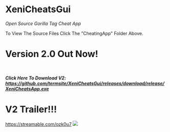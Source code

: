 # XeniCheatsGui
*Open Source Gorilla Tag Cheat App*

To View The Source Files Click The "CheatingApp" Folder Above.


# Version 2.0 Out Now!

<br>

***Click Here To Download V2: https://github.com/termsite/XeniCheatsGui/releases/download/release/XeniCheatsApp.exe***

# V2 Trailer!!!

https://streamable.com/ozk0u7
![](https://github.com/Your_Repository_Name/Your_GIF_Name.gif)
